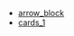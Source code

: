 - [arrow_block](https://frogrider.github.io/projects/css_tricks/arrow_block)
- [cards_1](https://frogrider.github.io/projects/css_tricks/cards_1)
